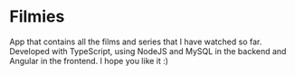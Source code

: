 # Filmies
App that contains all the films and series that I have watched so far. Developed with TypeScript, using NodeJS and MySQL in the backend and Angular in the frontend. I hope you like it :)
